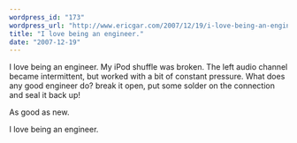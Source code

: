 ```yaml
---
wordpress_id: "173"
wordpress_url: "http://www.ericgar.com/2007/12/19/i-love-being-an-engineer/"
title: "I love being an engineer."
date: "2007-12-19"
---
```

I love being an engineer. My iPod shuffle was broken. The left audio channel became intermittent, but worked with a bit of constant pressure. What does any good engineer do? break it open, put some solder on the connection and seal it back up!

As good as new.

I love being an engineer.
